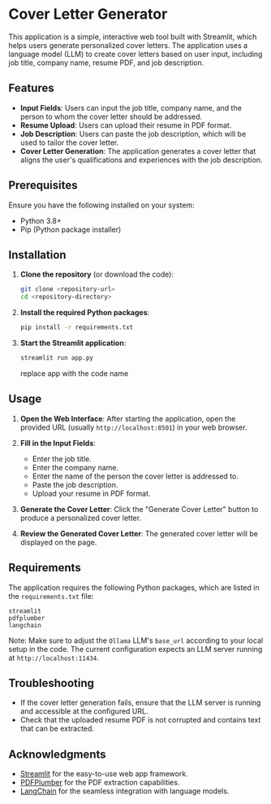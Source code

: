# Cover Letter Generator

This application is a simple, interactive web tool built with Streamlit, which helps users generate personalized cover letters. The application uses a language model (LLM) to create cover letters based on user input, including job title, company name, resume PDF, and job description.

## Features

- **Input Fields**: Users can input the job title, company name, and the person to whom the cover letter should be addressed.
- **Resume Upload**: Users can upload their resume in PDF format.
- **Job Description**: Users can paste the job description, which will be used to tailor the cover letter.
- **Cover Letter Generation**: The application generates a cover letter that aligns the user's qualifications and experiences with the job description.

## Prerequisites

Ensure you have the following installed on your system:

- Python 3.8+
- Pip (Python package installer)

## Installation

1. **Clone the repository** (or download the code):
   ```bash
   git clone <repository-url>
   cd <repository-directory>
   ```

2. **Install the required Python packages**:
   ```bash
   pip install -r requirements.txt
   ```

3. **Start the Streamlit application**:
   ```bash
   streamlit run app.py
   ```
    replace app with the code name
## Usage

1. **Open the Web Interface**: After starting the application, open the provided URL (usually `http://localhost:8501`) in your web browser.

2. **Fill in the Input Fields**:
   - Enter the job title.
   - Enter the company name.
   - Enter the name of the person the cover letter is addressed to.
   - Paste the job description.
   - Upload your resume in PDF format.

3. **Generate the Cover Letter**: Click the "Generate Cover Letter" button to produce a personalized cover letter.

4. **Review the Generated Cover Letter**: The generated cover letter will be displayed on the page.

## Requirements

The application requires the following Python packages, which are listed in the `requirements.txt` file:

```plaintext
streamlit
pdfplumber
langchain
```

Note: Make sure to adjust the `Ollama` LLM's `base_url` according to your local setup in the code. The current configuration expects an LLM server running at `http://localhost:11434`.

## Troubleshooting

- If the cover letter generation fails, ensure that the LLM server is running and accessible at the configured URL.
- Check that the uploaded resume PDF is not corrupted and contains text that can be extracted.

## Acknowledgments

- [Streamlit](https://streamlit.io/) for the easy-to-use web app framework.
- [PDFPlumber](https://github.com/jsvine/pdfplumber) for the PDF extraction capabilities.
- [LangChain](https://github.com/hwchase17/langchain) for the seamless integration with language models.
